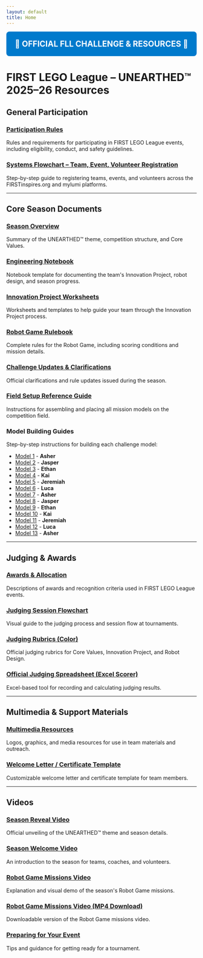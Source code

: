 ```yaml
---
layout: default
title: Home
---
```


<div style="background-color: #007acc; color: white; padding: 20px; margin-bottom: 30px; text-align: center; border-radius: 8px;">
  <h2 style="margin: 0; font-size: 1.5em;">
    🔗 <a href="https://www.firstinspires.org/resource-library/fll/challenge/challenge-and-resources" style="color: white; text-decoration: none; font-weight: bold;">OFFICIAL FLL CHALLENGE & RESOURCES</a> 🔗
  </h2>
</div>

# FIRST LEGO League – UNEARTHED™ 2025–26 Resources

## General Participation

### [Participation Rules](https://firstinspires.blob.core.windows.net/fll/challenge/2024-25/fll-challenge-submerged-participation-rules.pdf)
Rules and requirements for participating in FIRST LEGO League events, including eligibility, conduct, and safety guidelines.

### [Systems Flowchart – Team, Event, Volunteer Registration](https://drive.google.com/file/d/1fOU9S4MvaMfxEhEQgodrbr0RNduwFCIb/view)
Step-by-step guide to registering teams, events, and volunteers across the FIRSTinspires.org and mylumi platforms.

---

## Core Season Documents

### [Season Overview](https://firstinspires.blob.core.windows.net/fll/challenge/2025-26/fll-challenge-unearthed-season-overview.pdf)
Summary of the UNEARTHED™ theme, competition structure, and Core Values.

### [Engineering Notebook](https://firstinspires.blob.core.windows.net/fll/challenge/2025-26/fll-challenge-unearthed-en.pdf)
Notebook template for documenting the team's Innovation Project, robot design, and season progress.

### [Innovation Project Worksheets](https://docs.google.com/presentation/d/1FzwarsVui1aHNld41dREQT0h-MdO2Zq48Fb6U-nSf3A/edit?slide=id.g867d32a2c2_1_168#slide=id.g867d32a2c2_1_168)
Worksheets and templates to help guide your team through the Innovation Project process.

### [Robot Game Rulebook](https://firstinspires.blob.core.windows.net/fll/challenge/2025-26/fll-challenge-unearthed-rgr.pdf)
Complete rules for the Robot Game, including scoring conditions and mission details.

### [Challenge Updates & Clarifications](https://firstinspires.blob.core.windows.net/fll/challenge/2025-26/fll-challenge-unearthed-challenge-updates.pdf)
Official clarifications and rule updates issued during the season.

### [Field Setup Reference Guide](https://firstinspires.blob.core.windows.net/fll/challenge/2025-26/fll-challenge-unearthed-field-setup-reference-guide.pdf)
Instructions for assembling and placing all mission models on the competition field.

### Model Building Guides
Step-by-step instructions for building each challenge model:

- [Model 1](https://firstinspires.blob.core.windows.net/fll/challenge/2025-26/fll-challenge-unearthed-bi-book-1-enus.pdf) - **Asher**
- [Model 2](https://firstinspires.blob.core.windows.net/fll/challenge/2025-26/fll-challenge-unearthed-bi-book-2-enus.pdf) - **Jasper**
- [Model 3](https://firstinspires.blob.core.windows.net/fll/challenge/2025-26/fll-challenge-unearthed-bi-book-3-enus.pdf) - **Ethan**
- [Model 4](https://firstinspires.blob.core.windows.net/fll/challenge/2025-26/fll-challenge-unearthed-bi-book-4-enus.pdf) - **Kai**
- [Model 5](https://firstinspires.blob.core.windows.net/fll/challenge/2025-26/fll-challenge-unearthed-bi-book-5-enus.pdf) - **Jeremiah**
- [Model 6](https://firstinspires.blob.core.windows.net/fll/challenge/2025-26/fll-challenge-unearthed-bi-book-6-enus.pdf) - **Luca**
- [Model 7](https://firstinspires.blob.core.windows.net/fll/challenge/2025-26/fll-challenge-unearthed-bi-book-7-enus.pdf) - **Asher**
- [Model 8](https://firstinspires.blob.core.windows.net/fll/challenge/2025-26/fll-challenge-unearthed-bi-book-8-enus.pdf) - **Jasper**
- [Model 9](https://firstinspires.blob.core.windows.net/fll/challenge/2025-26/fll-challenge-unearthed-bi-book-9-enus.pdf) - **Ethan**
- [Model 10](https://firstinspires.blob.core.windows.net/fll/challenge/2025-26/fll-challenge-unearthed-bi-book-10-enus.pdf) - **Kai**
- [Model 11](https://firstinspires.blob.core.windows.net/fll/challenge/2025-26/fll-challenge-unearthed-bi-book-11-enus.pdf) - **Jeremiah**
- [Model 12](https://firstinspires.blob.core.windows.net/fll/challenge/2025-26/fll-challenge-unearthed-bi-book-12-enus.pdf) - **Luca**
- [Model 13](https://firstinspires.blob.core.windows.net/fll/challenge/2025-26/fll-challenge-unearthed-bi-book-13-enus.pdf) - **Asher**

---

## Judging & Awards

### [Awards & Allocation](https://firstinspires.blob.core.windows.net/fll/challenge/2025-26/fll-challenge-unearthed-awards.pdf)
Descriptions of awards and recognition criteria used in FIRST LEGO League events.

### [Judging Session Flowchart](https://firstinspires.blob.core.windows.net/fll/challenge/2025-26/fll-challenge-unearthed-judging-session-flowchart.pdf)
Visual guide to the judging process and session flow at tournaments.

### [Judging Rubrics (Color)](https://firstinspires.blob.core.windows.net/fll/challenge/2025-26/fll-challenge-unearthed-rubrics-color.pdf)
Official judging rubrics for Core Values, Innovation Project, and Robot Design.

### [Official Judging Spreadsheet (Excel Scorer)](https://firstinspires.blob.core.windows.net/fll/challenge/2025-26/fll-challenge-unearthed-excel-scorer.xlsm)
Excel-based tool for recording and calculating judging results.

---

## Multimedia & Support Materials

### [Multimedia Resources](https://firstinspires.blob.core.windows.net/fll/challenge/2025-26/fll-challenge-unearthed-multimedia-resources.pdf)
Logos, graphics, and media resources for use in team materials and outreach.

### [Welcome Letter / Certificate Template](https://firstinspires.blob.core.windows.net/fll/challenge/2025-26/fll-challenge-unearthed-welcome-certificate-letter.pptx)
Customizable welcome letter and certificate template for team members.

---

## Videos

### [Season Reveal Video](https://youtu.be/exWkcUBS0j8?si=iBuccvzflOIHoSUw)
Official unveiling of the UNEARTHED™ theme and season details.

### [Season Welcome Video](https://youtu.be/PlJ51XUoP-Q)
An introduction to the season for teams, coaches, and volunteers.

### [Robot Game Missions Video](https://youtu.be/ErDj8myI_Tg)
Explanation and visual demo of the season's Robot Game missions.

### [Robot Game Missions Video (MP4 Download)](https://firstinspires.blob.core.windows.net/fll/challenge/2025-26/fll-challenge-unearthed-robot-game-missions-video.mp4)
Downloadable version of the Robot Game missions video.

### [Preparing for Your Event](https://youtu.be/OTmQigVHNMg)
Tips and guidance for getting ready for a tournament.